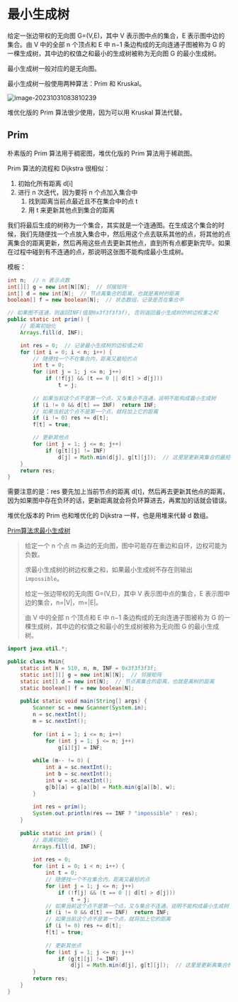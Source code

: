 # 最小生成树

给定一张边带权的无向图 G=(V,E)，其中 V 表示图中点的集合，E 表示图中边的集合。由 V 中的全部 n 个顶点和 E 中 n−1 条边构成的无向连通子图被称为 G 的一棵生成树，其中边的权值之和最小的生成树被称为无向图 G 的最小生成树。

最小生成树一般对应的是无向图。

最小生成树一般使用两种算法：Prim 和 Kruskal。

![image-20231031083810239](https://gitee.com/LowProfile666/image-bed/raw/master/img/202310310839195.png)

堆优化版的 Prim 算法很少使用，因为可以用 Kruskal 算法代替。

## Prim

朴素版的 Prim 算法用于稠密图，堆优化版的 Prim 算法用于稀疏图。

Prim 算法的流程和 Dijkstra 很相似：

1. 初始化所有距离 d[i]
2. 进行 n 次迭代，因为要将 n 个点加入集合中
   1. 找到距离当前点最近且不在集合中的点 t
   2. 用 t 来更新其他点到集合的距离

我们将最后生成的树称为一个集合，其实就是一个连通图。在生成这个集合的时候，我们先随便找一个点放入集合中，然后用这个点去联系其他的点，将其他的点离集合的距离更新，然后再用这些点去更新其他点，直到所有点都更新完毕。如果在过程中碰到有不连通的点，那说明这张图不能构成最小生成树。

模板：

```java
int n;  // n 表示点数
int[][] g = new int[N][N];  // 邻接矩阵
int[] d = new int[N];  // 节点离集合的距离，也就是离树的距离
boolean[] f = new boolean[N];  // 状态数组，记录是否在集合中

// 如果图不连通，则返回INF(值是0x3f3f3f3f), 否则返回最小生成树的树边权重之和
public static int prim() {
    // 距离初始化
    Arrays.fill(d, INF);

    int res = 0;  // 记录最小生成树的边权值之和
    for (int i = 0; i < n; i++) {
        // 随便找一个不在集合内，距离又最短的点
        int t = 0;
        for (int j = 1; j <= n; j++) 
            if (!f[j] && (t == 0 || d[t] > d[j]))
                t = j;
        
        // 如果当前这个点不是第一个点，又与集合不连通，说明不能构成最小生成树
        if (i != 0 && d[t] == INF)  return INF;
        // 如果当前这个点不是第一个点，就将加上它的距离
        if (i != 0) res += d[t];
        f[t] = true;

        // 更新其他点
        for (int j = 1; j <= n; j++) 
            if (g[t][j] != INF)
                d[j] = Math.min(d[j], g[t][j]);  // 这里是更新离集合的最短距离，就是t点到j点的距离
    }
    return res;
}
```

需要注意的是：res 要先加上当前节点的距离 d[t]，然后再去更新其他点的距离，因为如果图中存在负环的话，更新距离就会将负环算进去，再累加的话就会错误。

堆优化版本的 Prim 也和堆优化的 Dijkstra 一样，也是用堆来代替 d 数组。

[Prim算法求最小生成树](https://www.acwing.com/problem/content/860/)

> 给定一个 n 个点 m 条边的无向图，图中可能存在重边和自环，边权可能为负数。
>
> 求最小生成树的树边权重之和，如果最小生成树不存在则输出 `impossible`。
>
> 给定一张边带权的无向图 G=(V,E)，其中 V 表示图中点的集合，E 表示图中边的集合，n=|V|，m=|E|。
>
> 由 V 中的全部 n 个顶点和 E 中 n−1 条边构成的无向连通子图被称为 G 的一棵生成树，其中边的权值之和最小的生成树被称为无向图 G 的最小生成树。

```java
import java.util.*;

public class Main{
    static int N = 510, n, m, INF = 0x3f3f3f3f;
    static int[][] g = new int[N][N];  // 邻接矩阵
    static int[] d = new int[N];  // 节点离集合的距离，也就是离树的距离
    static boolean[] f = new boolean[N];
    
    public static void main(String[] args) {
        Scanner sc = new Scanner(System.in);
        n = sc.nextInt();
        m = sc.nextInt();
        
        for (int i = 1; i <= n; i++)
            for (int j = 1; j <= n; j++)
                g[i][j] = INF;
        
        while (m-- != 0) {
            int a = sc.nextInt();
            int b = sc.nextInt();
            int w = sc.nextInt();
            g[b][a] = g[a][b] = Math.min(g[a][b], w);
        }
        
        int res = prim();
        System.out.println(res == INF ? "impossible" : res);
    }
    
    public static int prim() {
        // 距离初始化
        Arrays.fill(d, INF);
        
        int res = 0;
        for (int i = 0; i < n; i++) {
            int t = 0;
            // 随便找一个不在集合内，距离又最短的点
            for (int j = 1; j <= n; j++) 
                if (!f[j] && (t == 0 || d[t] > d[j]))
                    t = j;
            // 如果当前这个点不是第一个点，又与集合不连通，说明不能构成最小生成树
            if (i != 0 && d[t] == INF)  return INF;
            // 如果当前这个点不是第一个点，就将加上它的距离
            if (i != 0) res += d[t];
            f[t] = true;
            
            // 更新其他点
            for (int j = 1; j <= n; j++) 
                if (g[t][j] != INF)
                    d[j] = Math.min(d[j], g[t][j]);  // 这里是更新离集合的最短距离，就是t点到j点的距离
        }
        return res;
    }
}
```

